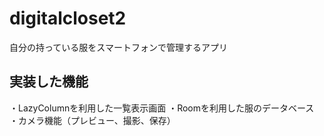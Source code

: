 # digitalcloset2
自分の持っている服をスマートフォンで管理するアプリ

## 実装した機能
・LazyColumnを利用した一覧表示画面
・Roomを利用した服のデータベース
・カメラ機能（プレビュー、撮影、保存）


